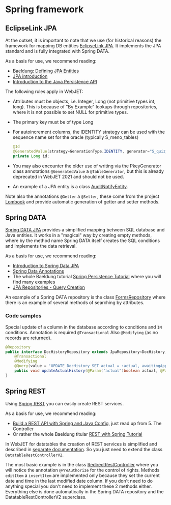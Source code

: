 # Spring framework

## EclipseLink JPA

At the outset, it is important to note that we use (for historical reasons) the framework for mapping DB entities [EclipseLink JPA](https://www.eclipse.org/eclipselink/). It implements the JPA standard and is fully integrated with Spring DATA.

As a basis for use, we recommend reading:
- [Baeldung: Defining JPA Entities](https://www.baeldung.com/jpa-entities)
- [JPA introduction](https://www.tutorialspoint.com/jpa/jpa_introduction.htm)
- [Introduction to the Java Persistence API](https://docs.oracle.com/javaee/6/tutorial/doc/bnbpz.html)

The following rules apply in WebJET:
- Attributes must be objects, i.e. Integer, Long (not primitive types int, long). This is because of "By Example" lookups through repositories, where it is not possible to set NULL for primitive types.
- The primary key must be of type Long
- For autoincrement columns, the IDENTITY strategy can be used with the sequence name set for the oracle (typically S\_meno\_tables)

  ```Java
  @Id
  @GeneratedValue(strategy=GenerationType.IDENTITY, generator="S_quiz_questions")
  private Long id;
  ```

- You may also encounter the older use of writing via the PkeyGenerator class annotations `@GeneratedValue` a `@TableGenerator`, but this is already deprecated in WebJET 2021 and should not be used.
- An example of a JPA entity is a class [AuditNotifyEntity](../../../src/main/java/sk/iway/iwcm/system/audit/AuditNotifyEntity.java).

Note also the annotations `@Getter` a `@Setter`, these come from the project [Lombook](https://projectlombok.org) and provide automatic generation of getter and setter methods.

## Spring DATA

[Spring DATA JPA](https://spring.io/projects/spring-data-jpa) provides a simplified mapping between SQL database and Java entities. It works in a "magical" way by creating empty methods, where by the method name Spring DATA itself creates the SQL conditions and implements the data retrieval.

As a basis for use, we recommend reading:
- [Introduction to Spring Data JPA](https://www.baeldung.com/the-persistence-layer-with-spring-data-jpa)
- [Spring Data Annotations](https://www.baeldung.com/spring-data-annotations)
- The whole Baeldung tutorial [Spring Persistence Tutorial](https://www.baeldung.com/persistence-with-spring-series) where you will find many examples
- [JPA Repositories - Query Creation](https://docs.spring.io/spring-data/jpa/docs/current/reference/html/#jpa.query-methods.query-creation)

An example of a Spring DATA repository is the class [FormsRepository](../../../src/main/java/sk/iway/iwcm/components/forms/FormsRepository.java) where there is an example of several methods of searching by attributes.

### Code samples

Special update of a column in the database according to conditions and `IN` conditions. Annotation is required `@Transactional` Also `@Modifying` (as no records are returned).

```java
@Repository
public interface DocHistoryRepository extends JpaRepository<DocHistory, Long>, JpaSpecificationExecutor<DocHistory> {
    @Transactional
    @Modifying
    @Query(value = "UPDATE DocHistory SET actual = :actual, awaitingApprove = :awaitingApprove, syncStatus = 1 WHERE id IN :historyIds")
    public void updateActualHistory(@Param("actual")boolean actual, @Param("awaitingApprove")String awaitingApprove, @Param("historyIds")List<Integer> historyIds);
}
```

## Spring REST

Using [Spring REST](https://spring.io/guides/tutorials/rest/) you can easily create REST services.

As a basis for use, we recommend reading:
- [Build a REST API with Spring and Java Config](https://www.baeldung.com/building-a-restful-web-service-with-spring-and-java-based-configuration#controller), just read up from 5. The Controller
- Or rather the whole Baeldung titular [REST with Spring Tutorial](https://www.baeldung.com/rest-with-spring-series)

In WebJET for datatables the creation of REST services is simplified and described in [separate documentation](../datatables/restcontroller.md). So you just need to extend the class `DatatableRestControllerV2`.

The most basic example is in the class [RedirectRestController](../../../src/main/java/sk/iway/iwcm/components/redirects/RedirectRestController.java) where you will notice the annotation `@PreAuthorize` for the control of rights. Methods `editItem` a `insertItem` are implemented only because they set the current date and time in the last modified date column. If you don't need to do anything special you don't need to implement these 2 methods either. Everything else is done automatically in the Spring DATA repository and the DatatableRestControllerV2 superclass.
